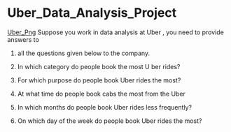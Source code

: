 # Uber_Data_Analysis_Project
[Uber_Png](https://github.com/ritik168/Uber_Data_Analysis_Project/blob/main/Uber%2BData%2BAnalysis%2BProject%2Bwith%2BSource%2BCode.png)
Suppose you work in data analysis at
Uber , you need to provide answers to
1. all the questions given below to the company.
   
2. In which category do people book the most U ber rides?

3. For which purpose do people book Uber rides the most?

4. At what time do people book cabs the most from the Uber
  
5. In which months do people book Uber rides less frequently?

6. On which day of the week do people book Uber rides the most?

